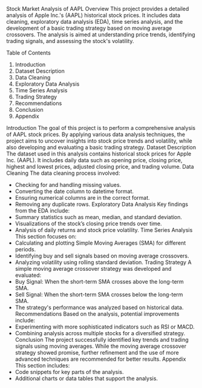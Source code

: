 Stock Market Analysis of AAPL
Overview
This project provides a detailed analysis of Apple Inc.'s (AAPL) historical stock prices. It includes data cleaning, exploratory data analysis (EDA), time series analysis, and the development of a basic trading strategy based on moving average crossovers. The analysis is aimed at understanding price trends, identifying trading signals, and assessing the stock's volatility.

Table of Contents
1. Introduction
2. Dataset Description
3. Data Cleaning
4. Exploratory Data Analysis
5. Time Series Analysis
6. Trading Strategy
7. Recommendations
8. Conclusion
9. Appendix
    
Introduction
The goal of this project is to perform a comprehensive analysis of AAPL stock prices. By applying various data analysis techniques, the project aims to uncover insights into stock price trends and volatility, while also developing and evaluating a basic trading strategy.
Dataset Description
The dataset used in this analysis contains historical stock prices for Apple Inc. (AAPL). It includes daily data such as opening price, closing price, highest and lowest prices, adjusted closing price, and trading volume.
Data Cleaning
The data cleaning process involved:
- Checking for and handling missing values.
- Converting the date column to datetime format.
- Ensuring numerical columns are in the correct format.
- Removing any duplicate rows.
Exploratory Data Analysis
Key findings from the EDA include:
- Summary statistics such as mean, median, and standard deviation.
- Visualizations of the stock’s closing price trends over time.
- Analysis of daily returns and stock price volatility.
Time Series Analysis
This section focuses on:
- Calculating and plotting Simple Moving Averages (SMA) for different periods.
- Identifying buy and sell signals based on moving average crossovers.
- Analyzing volatility using rolling standard deviation.
Trading Strategy
A simple moving average crossover strategy was developed and evaluated:
- Buy Signal: When the short-term SMA crosses above the long-term SMA.
- Sell Signal: When the short-term SMA crosses below the long-term SMA.
- The strategy's performance was analyzed based on historical data.
Recommendations
Based on the analysis, potential improvements include:
- Experimenting with more sophisticated indicators such as RSI or MACD.
- Combining analysis across multiple stocks for a diversified strategy.
Conclusion
The project successfully identified key trends and trading signals using moving averages. While the moving average crossover strategy showed promise, further refinement and the use of more advanced techniques are recommended for better results.
Appendix
This section includes:
- Code snippets for key parts of the analysis.
- Additional charts or data tables that support the analysis.
